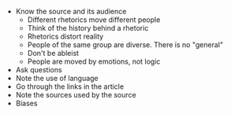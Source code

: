 - Know the source and its audience
  - Different rhetorics move different people
  - Think of the history behind a rhetoric
  - Rhetorics distort reality
  - People of the same group are diverse.  There is no "general"
  - Don't be ableist
  - People are moved by emotions, not logic
- Ask questions
- Note the use of language
- Go through the links in the article
- Note the sources used by the source
- Biases